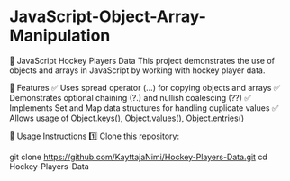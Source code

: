 # JavaScript-Object-Array-Manipulation

🏒 JavaScript Hockey Players Data
This project demonstrates the use of objects and arrays in JavaScript by working with hockey player data.

📌 Features
✅ Uses spread operator (...) for copying objects and arrays
✅ Demonstrates optional chaining (?.) and nullish coalescing (??)
✅ Implements Set and Map data structures for handling duplicate values
✅ Allows usage of Object.keys(), Object.values(), Object.entries()

🚀 Usage Instructions
1️⃣ Clone this repository:

git clone https://github.com/KayttajaNimi/Hockey-Players-Data.git
cd Hockey-Players-Data
